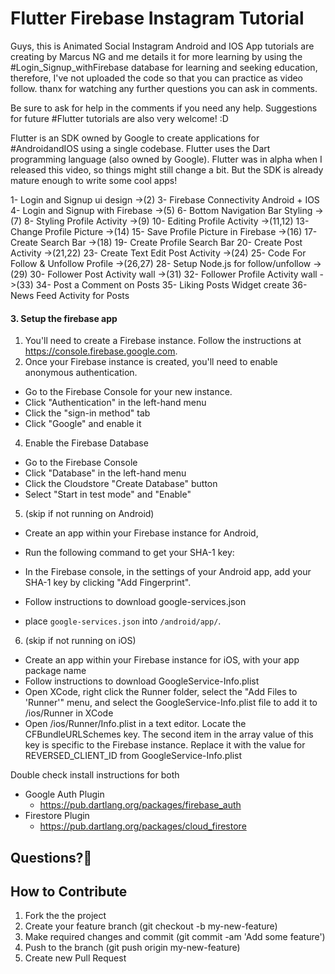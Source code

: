 # Flutter Firebase Instagram Tutorial

Guys, this is Animated Social Instagram Android and IOS App tutorials are creating by Marcus NG and me details it for more learning by using the #Login_Signup_withFirebase database for learning and seeking education, therefore, I've not uploaded the code so that you can practice as video follow. thanx for watching any further questions you can ask in comments.

Be sure to ask for help in the comments if you need any help. Suggestions for future #Flutter tutorials are also very welcome! :D

Flutter is an SDK owned by Google to create applications for #AndroidandIOS using a single codebase. Flutter uses the Dart programming language (also owned by Google). Flutter was in alpha when I released this video, so things might still change a bit. But the SDK is already mature enough to write some cool apps!

1-  Login and Signup ui design ->(2)
3-  Firebase Connectivity Android + IOS
4-  Login and Signup with Firebase ->(5)
6-  Bottom Navigation Bar Styling ->(7)
8-  Styling Profile Activity ->(9)
10- Editing Profile Activity ->(11,12)
13- Change Profile Picture ->(14)
15- Save Profile Picture in Firebase ->(16)
17- Create Search Bar ->(18)
19- Create Profile Search Bar 
20- Create Post Activity ->(21,22)
23- Create Text Edit Post Activity ->(24)
25- Code For Follow & Unfollow Profile ->(26,27)
28- Setup Node.js for follow/unfollow ->(29)
30- Follower Post Activity wall ->(31)
32- Follower Profile Activity wall ->(33)
34- Post a Comment on Posts 
35- Liking Posts Widget create
36- News Feed Activity for Posts

#### 3. Setup the firebase app

1. You'll need to create a Firebase instance. Follow the instructions at https://console.firebase.google.com.
2. Once your Firebase instance is created, you'll need to enable anonymous authentication.

* Go to the Firebase Console for your new instance.
* Click "Authentication" in the left-hand menu
* Click the "sign-in method" tab
* Click "Google" and enable it


4. Enable the Firebase Database
* Go to the Firebase Console
* Click "Database" in the left-hand menu
* Click the Cloudstore "Create Database" button
* Select "Start in test mode" and "Enable"

5. (skip if not running on Android)

* Create an app within your Firebase instance for Android,
* Run the following command to get your SHA-1 key:

* In the Firebase console, in the settings of your Android app, add your SHA-1 key by clicking "Add Fingerprint".
* Follow instructions to download google-services.json
* place `google-services.json` into `/android/app/`.

6. (skip if not running on iOS)

* Create an app within your Firebase instance for iOS, with your app package name
* Follow instructions to download GoogleService-Info.plist
* Open XCode, right click the Runner folder, select the "Add Files to 'Runner'" menu, and select the GoogleService-Info.plist file to add it to /ios/Runner in XCode
* Open /ios/Runner/Info.plist in a text editor. Locate the CFBundleURLSchemes key. The second item in the array value of this key is specific to the Firebase instance. Replace it with the value for REVERSED_CLIENT_ID from GoogleService-Info.plist

Double check install instructions for both
   - Google Auth Plugin
     - https://pub.dartlang.org/packages/firebase_auth
   - Firestore Plugin
     -  https://pub.dartlang.org/packages/cloud_firestore
 
 ## Questions?🤔

## How to Contribute
1. Fork the the project
2. Create your feature branch (git checkout -b my-new-feature)
3. Make required changes and commit (git commit -am 'Add some feature')
4. Push to the branch (git push origin my-new-feature)
5. Create new Pull Request
